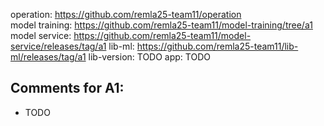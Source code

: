 operation: https://github.com/remla25-team11/operation  
model training: https://github.com/remla25-team11/model-training/tree/a1
model service: https://github.com/remla25-team11/model-service/releases/tag/a1
lib-ml: https://github.com/remla25-team11/lib-ml/releases/tag/a1
lib-version: TODO
app: TODO

## Comments for A1: 
- TODO
